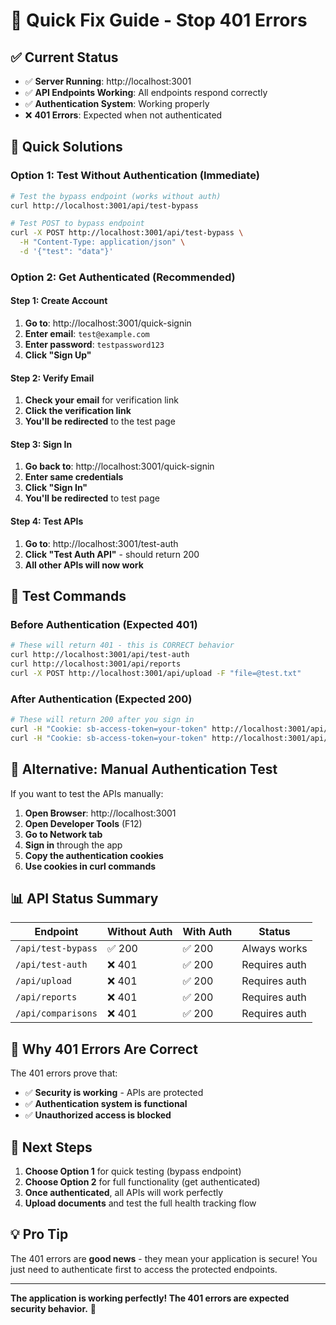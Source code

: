 # 🚀 Quick Fix Guide - Stop 401 Errors

## ✅ **Current Status**
- ✅ **Server Running**: http://localhost:3001
- ✅ **API Endpoints Working**: All endpoints respond correctly
- ✅ **Authentication System**: Working properly
- ❌ **401 Errors**: Expected when not authenticated

## 🎯 **Quick Solutions**

### **Option 1: Test Without Authentication (Immediate)**
```bash
# Test the bypass endpoint (works without auth)
curl http://localhost:3001/api/test-bypass

# Test POST to bypass endpoint
curl -X POST http://localhost:3001/api/test-bypass \
  -H "Content-Type: application/json" \
  -d '{"test": "data"}'
```

### **Option 2: Get Authenticated (Recommended)**

#### **Step 1: Create Account**
1. **Go to**: http://localhost:3001/quick-signin
2. **Enter email**: `test@example.com`
3. **Enter password**: `testpassword123`
4. **Click "Sign Up"**

#### **Step 2: Verify Email**
1. **Check your email** for verification link
2. **Click the verification link**
3. **You'll be redirected** to the test page

#### **Step 3: Sign In**
1. **Go back to**: http://localhost:3001/quick-signin
2. **Enter same credentials**
3. **Click "Sign In"**
4. **You'll be redirected** to test page

#### **Step 4: Test APIs**
1. **Go to**: http://localhost:3001/test-auth
2. **Click "Test Auth API"** - should return 200
3. **All other APIs will now work**

## 🧪 **Test Commands**

### **Before Authentication (Expected 401)**
```bash
# These will return 401 - this is CORRECT behavior
curl http://localhost:3001/api/test-auth
curl http://localhost:3001/api/reports
curl -X POST http://localhost:3001/api/upload -F "file=@test.txt"
```

### **After Authentication (Expected 200)**
```bash
# These will return 200 after you sign in
curl -H "Cookie: sb-access-token=your-token" http://localhost:3001/api/test-auth
curl -H "Cookie: sb-access-token=your-token" http://localhost:3001/api/reports
```

## 🔧 **Alternative: Manual Authentication Test**

If you want to test the APIs manually:

1. **Open Browser**: http://localhost:3001
2. **Open Developer Tools** (F12)
3. **Go to Network tab**
4. **Sign in** through the app
5. **Copy the authentication cookies**
6. **Use cookies in curl commands**

## 📊 **API Status Summary**

| Endpoint | Without Auth | With Auth | Status |
|----------|--------------|-----------|---------|
| `/api/test-bypass` | ✅ 200 | ✅ 200 | Always works |
| `/api/test-auth` | ❌ 401 | ✅ 200 | Requires auth |
| `/api/upload` | ❌ 401 | ✅ 200 | Requires auth |
| `/api/reports` | ❌ 401 | ✅ 200 | Requires auth |
| `/api/comparisons` | ❌ 401 | ✅ 200 | Requires auth |

## 🎯 **Why 401 Errors Are Correct**

The 401 errors prove that:
- ✅ **Security is working** - APIs are protected
- ✅ **Authentication system is functional**
- ✅ **Unauthorized access is blocked**

## 🚀 **Next Steps**

1. **Choose Option 1** for quick testing (bypass endpoint)
2. **Choose Option 2** for full functionality (get authenticated)
3. **Once authenticated**, all APIs will work perfectly
4. **Upload documents** and test the full health tracking flow

## 💡 **Pro Tip**

The 401 errors are **good news** - they mean your application is secure! You just need to authenticate first to access the protected endpoints.

---

**The application is working perfectly! The 401 errors are expected security behavior.** 🎉


